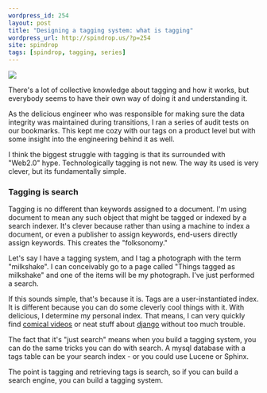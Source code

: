 ```yaml
---
wordpress_id: 254
layout: post
title: "Designing a tagging system: what is tagging"
wordpress_url: http://spindrop.us/?p=254
site: spindrop
tags: [spindrop, tagging, series]
---
```

<img src="http://farm3.static.flickr.com/2080/1592127385_eca211d6af_m.jpg" class="alignright" />

There's a lot of collective knowledge about tagging and how it works, but everybody seems to have their own way of doing it and understanding it.

As the delicious engineer who was responsible for making sure the data integrity was maintained during transitions, I ran a series of audit tests on our bookmarks.  This kept me cozy with our tags on a product level but with some insight into the engineering behind it as well.

I think the biggest struggle with tagging is that its surrounded with "Web2.0" hype.  Technologically tagging is not new.  The way its used is very clever, but its fundamentally simple.

<!--more-->
### Tagging is search

Tagging is no different than keywords assigned to a document.  I'm using document to mean any such object that might be tagged or indexed by a search indexer.   It's clever because rather than using a machine to index a document, or even a publisher to assign keywords, end-users directly assign keywords.  This creates the "folksonomy."

Let's say I have a tagging system, and I tag a photograph with the term "milkshake".  I can conceivably go to a page called "Things tagged as milkshake" and one of the items will be my photograph.  I've just performed a search.

If this sounds simple, that's because it is.  Tags are a user-instantiated index.  It is different because you can do some cleverly cool things with it.  With delicious, I determine my personal index.  That means, I can very quickly find [comical videos](http://delicious.com/davedash/funny+videos) or neat stuff about [django](http://delicious.com/davedash/django) without too much trouble.

The fact that it's "just search" means when you build a tagging system, you can do the same tricks you can do with search.  A mysql database with a tags table can be your search index - or you could use Lucene or Sphinx.  

The point is tagging and retrieving tags is search, so if you can build a search engine, you can build a tagging system.

